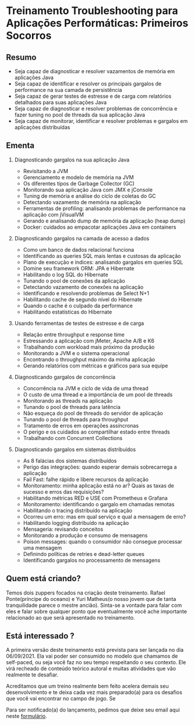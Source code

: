 # Treinamento Troubleshooting para Aplicações Performáticas: Primeiros Socorros

## Resumo

* Seja capaz de diagnosticar e resolver vazamentos de memória em aplicações Java
* Seja capaz de identificar e resolver os principais gargalos de performance na sua camada de persistência
* Seja capaz de gerar testes de estresse e de carga com relatórios detalhados para suas aplicações Java
* Seja capaz de diagnosticar e resolver problemas de concorrência e fazer tuning no pool de threads da sua aplicação Java
* Seja capaz de monitorar, identificar e resolver problemas e gargalos em aplicações distribuídas

## Ementa

1. Diagnosticando gargalos na sua aplicação Java
    - Revisitando a JVM
    - Gerenciamento e modelo de memória na JVM
    - Os diferentes tipos de Garbage Collector (GC)
    - Monitorando sua aplicação Java com JMX e jConsole
    - Tuning de memória e análise do ciclo de coletas do GC
    - Detectando vazamento de memória na aplicação
    - Ferramentas de profiling: analisando problemas de performance na aplicação com jVisualVM
    - Gerando e analisando dump de memória da aplicação (heap dump)
    - Docker: cuidados ao empacotar aplicações Java em containers

2. Diagnosticando gargalos na camada de acesso a dados
    - Como um banco de dados relacional funciona
    - Identificando as queries SQL mais lentas e custosas da aplicação
    - Plano de execução e índices: analisando gargalos em queries SQL
    - Domine seu framework ORM: JPA e Hibernate
    - Habilitando o log SQL do Hibernate
    - Tunando o pool de conexões da aplicação
    - Detectando vazamento de conexões na aplicação
    - Identificando e resolvendo problemas de Select N+1
    - Habilitando cache de segundo nível do Hibernate
    - Quando o cache é o culpado da performance
    - Habilitando estatísticas do Hibernate

3. Usando ferramentas de testes de estresse e de carga
    - Relação entre throughput e response time
    - Estressando a aplicação com jMeter, Apache A/B e K6
    - Trabalhando com workload mais próximo da produção
    - Monitorando a JVM e o sistema operacional
    - Encontrando o throughput máximo da minha aplicação
    - Gerando relatórios com métricas e gráficos para sua equipe
    
4. Diagnosticando gargalos de concorrência
    - Concorrência na JVM e ciclo de vida de uma thread
    - O custo de uma thread e a importância de um pool de threads
    - Monitorando as threads na aplicação
    - Tunando o pool de threads para latência
    - Não esqueça do pool de threads do servidor de aplicação
    - Tunando o pool de threads para throughput
    - Tratamento de erros em operações assíncronas
    - O perigo e os cuidados ao compartilhar estado entre threads
    - Trabalhando com Concurrent Collections

5. Diagnosticando gargalos em sistemas distribuídos
    - As 8 falácias dos sistemas distribuídos
    - Perigo das integrações: quando esperar demais sobrecarrega a aplicação
    - Fail Fast: falhe rápido e libere recursos da aplicação
    - Monitoramento: minha aplicação está no ar? Quais as taxas de sucesso e erros das requisições?
    - Habilitando métricas RED e USE com Prometheus e Grafana
    - Monitoramento: identificando o gargalo em chamadas remotas
    - Habilitando o tracing distribuído na aplicação
    - Ocorreu um erro: mas em qual serviço e qual a mensagem de erro?
    - Habilitando logging distribuído na aplicação
    - Mensageria: revisando conceitos
    - Monitorando a produção e consumo de mensagens
    - Poison messages: quando o consumidor não consegue processar uma mensagem
    - Definindo políticas de retries e dead-letter queues
    - Identificando gargalos no processamento de mensagens

## Quem está criando?

Temos dois zuppers focados na criação deste treinamento. Rafael Ponte(príncipe do oceano) e Yuri Matheus(o nosso jovem que de tanta tranquilidade parece o mestre ancião). Sinta-se a vontade para falar com eles e falar sobre qualquer ponto que eventualmente você ache importante relacionado ao que será apresentado no treinamento.

## Está interessado ?

A primeira versão deste treinamento está prevista para ser lançada no dia 06/09/2021. Ela vai poder ser consumido no modelo que chamamos de self-paced, ou seja você faz no seu tempo respeitando o seu contexto. Ele virá recheado de conteúdo teórico autoral e muitas atividades que vão realmente te desafiar. 

Acreditamos que um treino realmente bem feito acelera demais seu desenvolvimento e te deixa cada vez mais preparado(a) para os desafios que você vai encontrar no campo de jogo. Se 

Para ser notificado(a) do lançamento, pedimos que deixe seu email aqui neste [formulário](https://forms.gle/HPxoh4AJA2DdWzud8). 



